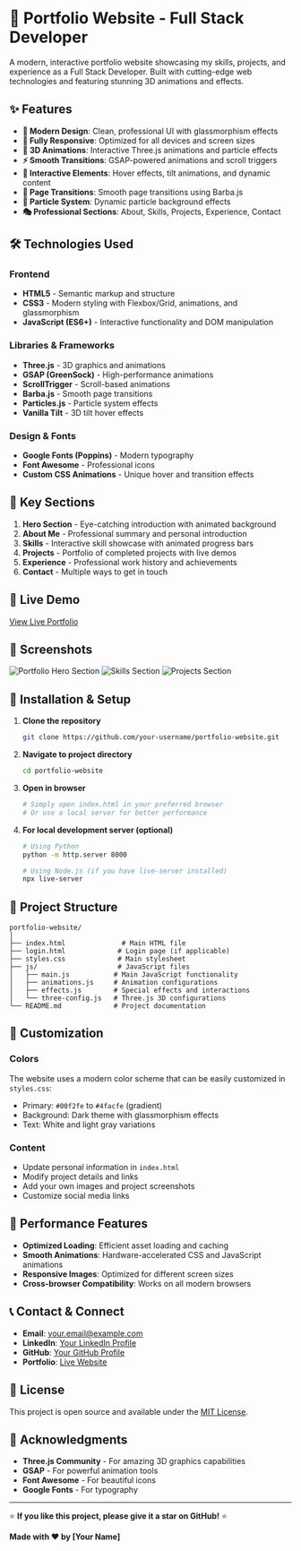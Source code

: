 # 🚀 Portfolio Website - Full Stack Developer

A modern, interactive portfolio website showcasing my skills, projects, and experience as a Full Stack Developer. Built with cutting-edge web technologies and featuring stunning 3D animations and effects.

## ✨ Features

- **🎨 Modern Design**: Clean, professional UI with glassmorphism effects
- **📱 Fully Responsive**: Optimized for all devices and screen sizes
- **🌟 3D Animations**: Interactive Three.js animations and particle effects
- **⚡ Smooth Transitions**: GSAP-powered animations and scroll triggers
- **🎯 Interactive Elements**: Hover effects, tilt animations, and dynamic content
- **🔄 Page Transitions**: Smooth page transitions using Barba.js
- **💫 Particle System**: Dynamic particle background effects
- **🎭 Professional Sections**: About, Skills, Projects, Experience, Contact

## 🛠️ Technologies Used

### Frontend
- **HTML5** - Semantic markup and structure
- **CSS3** - Modern styling with Flexbox/Grid, animations, and glassmorphism
- **JavaScript (ES6+)** - Interactive functionality and DOM manipulation

### Libraries & Frameworks
- **Three.js** - 3D graphics and animations
- **GSAP (GreenSock)** - High-performance animations
- **ScrollTrigger** - Scroll-based animations
- **Barba.js** - Smooth page transitions
- **Particles.js** - Particle system effects
- **Vanilla Tilt** - 3D tilt hover effects

### Design & Fonts
- **Google Fonts (Poppins)** - Modern typography
- **Font Awesome** - Professional icons
- **Custom CSS Animations** - Unique hover and transition effects

## 🎯 Key Sections

1. **Hero Section** - Eye-catching introduction with animated background
2. **About Me** - Professional summary and personal introduction
3. **Skills** - Interactive skill showcase with animated progress bars
4. **Projects** - Portfolio of completed projects with live demos
5. **Experience** - Professional work history and achievements
6. **Contact** - Multiple ways to get in touch

## 🚀 Live Demo

[View Live Portfolio](https://your-username.github.io/portfolio-website)

## 📱 Screenshots

![Portfolio Hero Section](https://via.placeholder.com/800x400/1a1a2e/ffffff?text=Portfolio+Hero+Section)
![Skills Section](https://via.placeholder.com/800x400/16213e/ffffff?text=Skills+Section)
![Projects Section](https://via.placeholder.com/800x400/0f3460/ffffff?text=Projects+Section)

## 🔧 Installation & Setup

1. **Clone the repository**
   ```bash
   git clone https://github.com/your-username/portfolio-website.git
   ```

2. **Navigate to project directory**
   ```bash
   cd portfolio-website
   ```

3. **Open in browser**
   ```bash
   # Simply open index.html in your preferred browser
   # Or use a local server for better performance
   ```

4. **For local development server (optional)**
   ```bash
   # Using Python
   python -m http.server 8000
   
   # Using Node.js (if you have live-server installed)
   npx live-server
   ```

## 📁 Project Structure

```
portfolio-website/
│
├── index.html              # Main HTML file
├── login.html             # Login page (if applicable)
├── styles.css             # Main stylesheet
├── js/                    # JavaScript files
│   ├── main.js           # Main JavaScript functionality
│   ├── animations.js     # Animation configurations
│   ├── effects.js        # Special effects and interactions
│   └── three-config.js   # Three.js 3D configurations
└── README.md             # Project documentation
```

## 🎨 Customization

### Colors
The website uses a modern color scheme that can be easily customized in `styles.css`:
- Primary: `#00f2fe` to `#4facfe` (gradient)
- Background: Dark theme with glassmorphism effects
- Text: White and light gray variations

### Content
- Update personal information in `index.html`
- Modify project details and links
- Add your own images and project screenshots
- Customize social media links

## 🌟 Performance Features

- **Optimized Loading**: Efficient asset loading and caching
- **Smooth Animations**: Hardware-accelerated CSS and JavaScript animations
- **Responsive Images**: Optimized for different screen sizes
- **Cross-browser Compatibility**: Works on all modern browsers

## 📞 Contact & Connect

- **Email**: [your.email@example.com](mailto:your.email@example.com)
- **LinkedIn**: [Your LinkedIn Profile](https://linkedin.com/in/your-profile)
- **GitHub**: [Your GitHub Profile](https://github.com/your-username)
- **Portfolio**: [Live Website](https://your-username.github.io/portfolio-website)

## 📄 License

This project is open source and available under the [MIT License](LICENSE).

## 🙏 Acknowledgments

- **Three.js Community** - For amazing 3D graphics capabilities
- **GSAP** - For powerful animation tools
- **Font Awesome** - For beautiful icons
- **Google Fonts** - For typography

---

⭐ **If you like this project, please give it a star on GitHub!** ⭐

**Made with ❤️ by [Your Name]**
